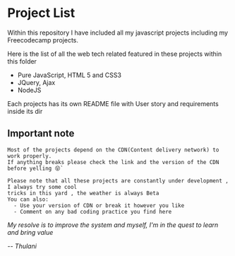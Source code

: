 # Project List


Within this repository I have included all my javascript projects including my Freecodecamp projects.

Here is the list of all the web tech related featured in these projects within this folder
  - Pure JavaScript, HTML 5 and CSS3
  - JQuery, Ajax
  - NodeJS

Each projects has its own README file with User story and requirements inside its dir

  
## Important note
```
Most of the projects depend on the CDN(Content delivery network) to work properly.
If anything breaks please check the link and the version of the CDN before yelling 😝`

Please note that all these projects are constantly under development , I always try some cool
tricks in this yard , the weather is always Beta
You can also:
  - Use your version of CDN or break it however you like 
  - Comment on any bad coding practice you find here

```
  
      

_My resolve is to improve the system and myself,
 I'm in the quest to learn and bring value_

 _-- Thulani_
